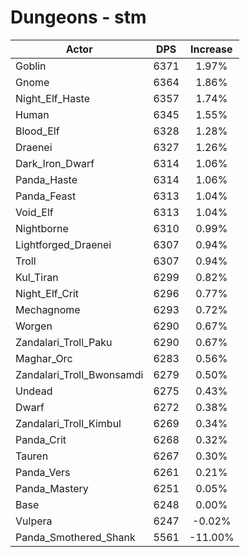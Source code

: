 # Dungeons - stm
| Actor | DPS | Increase |
|---|:---:|:---:|
|Goblin|6371|1.97%|
|Gnome|6364|1.86%|
|Night_Elf_Haste|6357|1.74%|
|Human|6345|1.55%|
|Blood_Elf|6328|1.28%|
|Draenei|6327|1.26%|
|Dark_Iron_Dwarf|6314|1.06%|
|Panda_Haste|6314|1.06%|
|Panda_Feast|6313|1.04%|
|Void_Elf|6313|1.04%|
|Nightborne|6310|0.99%|
|Lightforged_Draenei|6307|0.94%|
|Troll|6307|0.94%|
|Kul_Tiran|6299|0.82%|
|Night_Elf_Crit|6296|0.77%|
|Mechagnome|6293|0.72%|
|Worgen|6290|0.67%|
|Zandalari_Troll_Paku|6290|0.67%|
|Maghar_Orc|6283|0.56%|
|Zandalari_Troll_Bwonsamdi|6279|0.50%|
|Undead|6275|0.43%|
|Dwarf|6272|0.38%|
|Zandalari_Troll_Kimbul|6269|0.34%|
|Panda_Crit|6268|0.32%|
|Tauren|6267|0.30%|
|Panda_Vers|6261|0.21%|
|Panda_Mastery|6251|0.05%|
|Base|6248|0.00%|
|Vulpera|6247|-0.02%|
|Panda_Smothered_Shank|5561|-11.00%|
